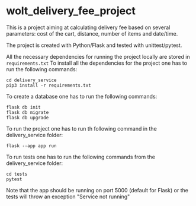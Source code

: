 # wolt_delivery_fee_project

This is a project aiming at calculating delivery fee based on several parameters: cost of the cart, distance, number of items and date/time.

The project is created with Python/Flask and tested with unittest/pytest.

All the necessary dependencies for running the project locally are stored in `requirements.txt`
To install all the dependencies for the project one has to run the following commands:

```
cd delivery_service
pip3 install -r requirements.txt
```

To create a database one has to run the following commands:

```
flask db init
flask db migrate
flask db upgrade
```

To run the project one has to run th following command in the delivery_service folder:

```
flask --app app run
```

To run tests one has to run the following commands from the delivery_service folder:

```
cd tests
pytest
```

Note that the app should be running on port 5000 (default for Flask) or the tests will throw an exception "Service not running"

